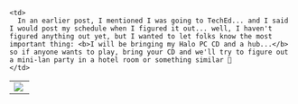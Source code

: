 <table cellspacing="0" cellpadding="0">
  <tr>
    <td>
      <font face="Verdana, Arial, Helvetica, sans-serif" color="#cccccc" size="2"><img src="http://www.duncanmackenzie.net/halo.gif" align="left" />
    </td>
    
    <td>
      In an earlier post, I mentioned I was going to TechEd... and I said I would post my schedule when I figured it out... well, I haven't figured anything out yet, but I wanted to let folks know the most important thing: <b>I will be bringing my Halo PC CD and a hub...</b> so if anyone wants to play, bring your CD and we'll try to figure out a mini-lan party in a hotel room or something similar 🙂
    </td>
  </tr>
</table>